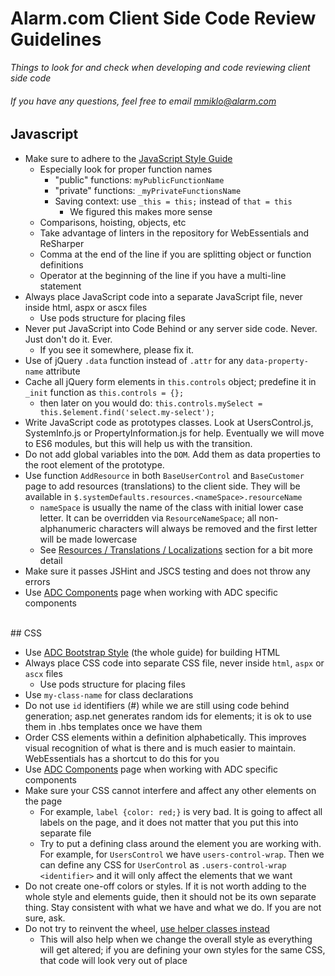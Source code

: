 # Alarm.com Client Side Code Review Guidelines

*Things to look for and check when developing and code reviewing client side code*
###### If you have any questions, feel free to email mmiklo@alarm.com

## Javascript
- Make sure to adhere to the [JavaScript Style Guide](https://github.com/mm2ha/javascript)
  - Especially look for proper function names
    - "public" functions: `myPublicFunctionName`
    - "private" functions: `_myPrivateFunctionsName`
    - Saving context: use `_this = this;` instead of `that = this`
      - We figured this makes more sense
  - Comparisons, hoisting, objects, etc
  - Take advantage of linters in the repository for WebEssentials and ReSharper
  - Comma at the end of the line if you are splitting object or function definitions
  - Operator at the beginning of the line if you have a multi-line statement
- Always place JavaScript code into a separate JavaScript file, never inside html, aspx or ascx files
  - Use pods structure for placing files
- Never put JavaScript into Code Behind or any server side code. Never. Just don't do it. Ever.
  - If you see it somewhere, please fix it.
- Use of jQuery `.data` function instead of `.attr` for any `data-property-name` attribute
- Cache all jQuery form elements in `this.controls` object; predefine it in `_init` function as `this.controls = {};`
  - then later on you would do: `this.controls.mySelect = this.$element.find('select.my-select');`
- Write JavaScript code as prototypes classes. Look at UsersControl.js, SystemInfo.js or PropertyInformation.js for help. Eventually we will move to ES6 modules, but this will help us with the transition.
- Do not add global variables into the `DOM`. Add them as data properties to the root element of the prototype.
- Use function `AddResource` in both `BaseUserControl` and `BaseCustomer` page to add resources (translations) to the client side. They will be available in `$.systemDefaults.resources.<nameSpace>.resourceName`
  - `nameSpace` is usually the name of the class with initial lower case letter. It can be overridden via `ResourceNameSpace`; all non-alphanumeric characters will always be removed and the first letter will be made lowercase
  - See [Resources / Translations / Localizations](https://github.com/mm2ha/javascript/blob/master/README.md#resourcesTranslations) section for a bit more detail
- Make sure it passes JSHint and JSCS testing and does not throw any errors
- Use [ADC Components](http://alrm-web1-dev/adc-framework/adc.html) page when working with ADC specific components

<br/>
## CSS

- Use [ADC Bootstrap Style](http://alrm-web1-dev/adc-framework/layout.html) (the whole guide) for building HTML
- Always place CSS code into separate CSS file, never inside `html`, `aspx` or `ascx` files
  - Use pods structure for placing files
- Use `my-class-name` for class declarations
- Do not use `id` identifiers (#) while we are still using code behind generation; asp.net generates random ids for elements; it is ok to use them in .hbs templates once we have them
- Order CSS elements within a definition alphabetically. This improves visual recognition of what is there and is much easier to maintain. WebEssentials has a shortcut to do this for you
- Use [ADC Components](http://alrm-web1-dev/adc-framework/adc.html) page when working with ADC specific components
- Make sure your CSS cannot interfere and affect any other elements on the page
  - For example, `label {color: red;}` is very bad. It is going to affect all labels on the page, and it does not matter that you put this into separate file
  - Try to put a defining class around the element you are working with. For example, for 
    `UsersControl` we have `users-control-wrap`. Then we can define any CSS for `UserControl` as `.users-control-wrap <identifier>` and it will only affect the elements that we want
- Do not create one-off colors or styles. If it is not worth adding to the whole style and elements guide, then it should not be its own separate thing. Stay consistent with what we have and what we do. If you are not sure, ask.
- Do not try to reinvent the wheel, [use helper classes instead](http://alrm-web1-dev/adc-framework/adc.html#helper-classes)
  - This will also help when we change the overall style as everything will get altered; if you are defining your own styles for the same CSS, that code will look very out of place
